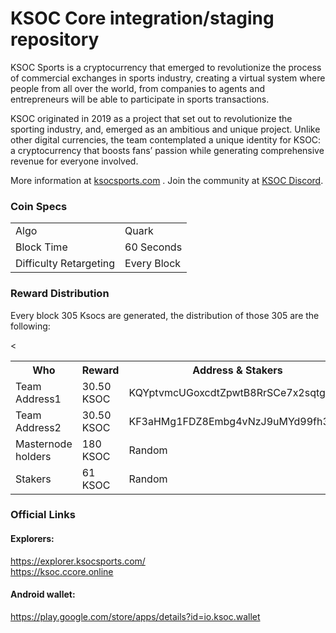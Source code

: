 KSOC Core integration/staging repository
=====================================

KSOC Sports is a cryptocurrency that emerged to   revolutionize the process of commercial exchanges in   sports industry, creating a virtual system where   people from all over the world, from companies to   agents and entrepreneurs will be able to participate   in sports transactions.

KSOC originated in 2019 as a project that set out to revolutionize the sporting industry, and, emerged as an ambitious and unique project. Unlike other digital currencies, the team contemplated a unique identity for KSOC: a cryptocurrency that boosts fans’ passion while generating comprehensive revenue for everyone involved.

More information at [ksocsports.com](https://www.ksocsports.com/) . Join the community at [KSOC Discord](https://discordapp.com/invite/jzqVsJd).

### Coin Specs
<table>
<tr><td>Algo</td><td>Quark</td></tr>
<tr><td>Block Time</td><td>60 Seconds</td></tr>
<tr><td>Difficulty Retargeting</td><td>Every Block</td></tr>
</table>

### Reward Distribution 

Every block 305 Ksocs are generated, the distribution of those 305 are the following: 

<table>
<th>Who</th><<th>Reward</th><th>Address & Stakers</th>
<tr><td>Team Address1</td><td>30.50 KSOC</td><td>KQYptvmcUGoxcdtZpwtB8RrSCe7x2sqtgs</td></tr>
<tr><td>Team Address2</td><td>30.50 KSOC</td><td>KF3aHMg1FDZ8Embg4vNzJ9uMYd99fh3vhc</td></tr>
<tr><td>Masternode holders</td><td>180 KSOC</td><td>Random</td></tr>
<tr><td>Stakers</td><td>61 KSOC</td><td>Random</td></tr>
</table>

### Official Links

#### Explorers:
https://explorer.ksocsports.com/ <br/>
https://ksoc.ccore.online

#### Android wallet:
https://play.google.com/store/apps/details?id=io.ksoc.wallet <br/>




